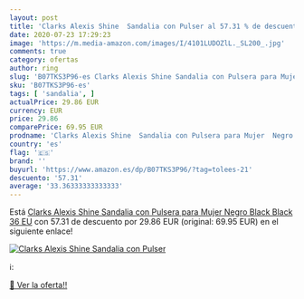 ```yaml
---
layout: post
title: 'Clarks Alexis Shine  Sandalia con Pulser al 57.31 % de descuento'
date: 2020-07-23 17:29:23
image: 'https://m.media-amazon.com/images/I/4101LUDOZlL._SL200_.jpg'
comments: true
category: ofertas
author: ring
slug: 'B07TKS3P96-es Clarks Alexis Shine Sandalia con Pulsera para Mujer Negro...'
sku: 'B07TKS3P96-es'
tags: [ 'sandalia', ]
actualPrice: 29.86 EUR
currency: EUR
price: 29.86
comparePrice: 69.95 EUR
prodname: 'Clarks Alexis Shine  Sandalia con Pulsera para Mujer  Negro  Black Black   36 EU'
country: 'es'
flag: '🇪🇸'
brand: ''
buyurl: 'https://www.amazon.es/dp/B07TKS3P96/?tag=tolees-21'
descuento: '57.31'
average: '33.36333333333333'
---
```


Está [Clarks Alexis Shine  Sandalia con Pulsera para Mujer  Negro  Black Black   36 EU](https://www.amazon.es/dp/B07TKS3P96/?tag=tolees-21) con 57.31 de descuento por 29.86 EUR (original: 69.95 EUR) en el siguiente enlace!

[![Clarks Alexis Shine  Sandalia con Pulser](https://m.media-amazon.com/images/I/4101LUDOZlL._SL200_.jpg)](https://www.amazon.es/dp/B07TKS3P96/?tag=tolees-21)

ℹ️:


[🛒 Ver la oferta!!](https://www.amazon.es/dp/B07TKS3P96/?tag=tolees-21)
